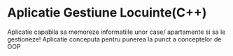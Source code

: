 # Aplicatie Gestiune Locuinte(C++)
Aplicatie capabila sa memoreze informatiile unor case/ apartamente si sa le gestioneze!
Aplicatie conceputa pentru punerea la punct a conceptelor de OOP
